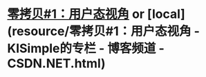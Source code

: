 
# [零拷贝#1：用户态视角](http://blog.csdn.net/kisimple/article/details/42499225) or [local](resource/零拷贝#1：用户态视角 - KISimple的专栏 - 博客频道 - CSDN.NET.html)

